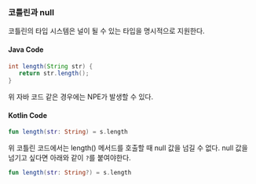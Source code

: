 ### 코틀린과 null

코틀린의 타입 시스템은 널이 될 수 있는 타입을 명시적으로 지원한다.

#### Java Code

```java
int length(String str) {
   return str.length(); 
}
```

위 자바 코드 같은 경우에는 NPE가 발생할 수 있다.

#### Kotlin Code

```kotlin
fun length(str: String) = s.length
```

위 코틀린 코드에서는 length() 메서드를 호출할 때 null 값을 넘길 수 없다.
null 값을 넘기고 싶다면 아래와 같이 `?`를 붙여야한다.

```kotlin
fun length(str: String?) = s.length
```
